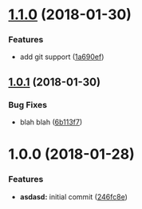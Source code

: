 <a name="1.1.0"></a>
# [1.1.0](https://github.com/kimsagro1/spike/compare/v1.0.1...v1.1.0) (2018-01-30)


### Features

* add git support ([1a690ef](https://github.com/kimsagro1/spike/commit/1a690ef))

<a name="1.0.1"></a>
## [1.0.1](https://github.com/kimsagro1/spike/compare/v1.0.0...v1.0.1) (2018-01-30)


### Bug Fixes

* blah blah ([6b113f7](https://github.com/kimsagro1/spike/commit/6b113f7))

<a name="1.0.0"></a>
# 1.0.0 (2018-01-28)


### Features

* **asdasd:** initial commit ([246fc8e](https://github.com/kimsagro1/spike/commit/246fc8e))
